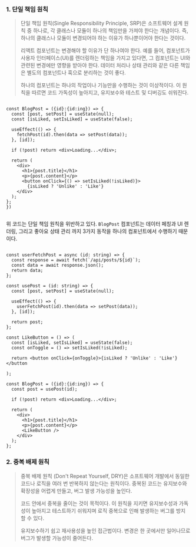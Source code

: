 ### 1. 단일 책임 원칙

  > 단일 책임 원칙(Single Responsibility Principle, SRP)은 소프트웨어 설계 원칙 중 하나로, 각 클래스나 모듈이 하나의 책임만을 가져야 한다는 개념이다. 즉, 하나의 클래스나 모듈이 변경되어야 하는 이유가 하나뿐이어야 한다는 것이다.
  > 
  > 리액트 컴포넌트는 변경해야 할 이유가 단 하나여야 한다. 예를 들어, 컴포넌트가 사용자 인터페이스(UI)를 렌더링하는 책임을 가지고 있다면, 그 컴포넌트는 UI와 관련된 변경에만 영향을 받아야 한다. 데이터 처리나 상태 관리와 같은 다른 책임은 별도의 컴포넌트나 훅으로 분리하는 것이 좋다.
  > 
  > 하나의 컴포넌트는 하나의 작업이나 기능만을 수행하는 것이 이상적이다. 
  > 이 원칙을 따르면 코드 가독성이 높아지고, 유지보수와 테스트 및 디버깅도 쉬워진다.
  
``` tsx

const BlogPost = ({id}:{id:ing}) => {
  const [post, setPost] = useState(null);
  const [isLiked, setIsLiked] = useState(false);
  
  useEffect(() => {
    fetchPost(id).then(data => setPost(data));
  }, [id]);

  if (!post) return <div>Loading...</div>;

  return (
    <div>
      <h1>{post.title}</h1>
      <p>{post.content}</p>
      <button onClick={() => setIsLiked(!isLiked)}>
        {isLiked ? 'Unlike' : 'Like'}
    </div>
  );
};
})
  
```

위 코드는 단일 책임 원칙을 위반하고 있다. `BlogPost` 컴포넌트는 데이터 페칭과 UI 렌더링, 그리고 좋아요 상태 관리 까지 3가지 동작을 하나의 컴포넌트에서 수행하기 때문이다.

```tsx

const userFetchPost = async (id: string) => {
  const response = await fetch(`/api/posts/${id}`);
  const data = await response.json();
  return data;
};

const usePost = (id: string) => {
  const [post, setPost] = useState(null);

  useEffect(() => {
    userFetchPost(id).then(data => setPost(data));
  }, [id]);

  return post;
};

const LikeButton = () => (
  const [isLiked, setIsLiked] = useState(false);
  const onToggle = () => setIsLiked(!isLiked);
  
  return <button onClick={onToggle}>{isLiked ? 'Unlike' : 'Like'}</button

);

const BlogPost = ({id}:{id:ing}) => {
  const post = usePost(id);

  if (!post) return <div>Loading...</div>;

  return (
    <div>
      <h1>{post.title}</h1>
      <p>{post.content}</p>
      <LikeButton />
    </div>
  );
};

```

### 2. 중복 배제 원칙

> 중복 배제 원칙 (Don't Repeat Yourself, DRY)은 소프트웨어 개발에서 동일한 코드나 로직을 여러 번 반복하지 않는다는 원칙이다. 중복된 코드는 유지보수와 확장성을 어렵게 만들고, 버그 발생 가능성을 높인다.
> 
> 코드 안에서 중복을 줄이는 것이 목적이다.
> 이 원칙을 지키면 유지보수성과 가독성이 높아지고 테스트하기 쉬워지며 로직 중복으로 인해 발생하는 버그를 방지 할 수 있다.
> 
>  유지보수하기 쉽고 재사용성을 높인 접근법이다.
>  변경은 한 곳에서만 일어나므로 버그가 발생할 가능성이 줄어든다.